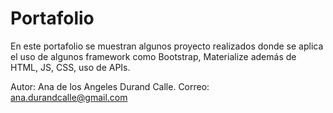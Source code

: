 # Portafolio

En este portafolio se muestran algunos proyecto realizados donde se aplica el uso de algunos framework como Bootstrap,
Materialize además de HTML, JS, CSS, uso de APIs.

Autor: Ana de los Angeles Durand Calle.
Correo: ana.durandcalle@gmail.com
